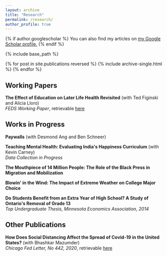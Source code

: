 ```yaml
---
layout: archive
title: "Research"
permalink: /research/
author_profile: true
---
```


{% if author.googlescholar %}
  You can also find my articles on <u><a href="{{author.googlescholar}}">my Google Scholar profile</a>.</u>
{% endif %}

{% include base_path %}

{% for post in site.publications reversed %}
  {% include archive-single.html %}
{% endfor %}

## Working Papers
**The Effect of Education on Later Life Health Revisited** (with Ted Figinski and Alicia Lloro)  
*FEDS Working Paper*, retrievable <a href="https://www.federalreserve.gov/econres/feds/revisiting-the-effect-of-education-on-later-life-health.htm">here</a>

## Works in Progress
**Paywalls** (with Desmond Ang and Ben Schneer)

**Teaching Mental Health: Evaluating India's Happiness Curriculum** (with Kevin Carney)  
*Data Collection in Progress*

**The Mouthpiece of 14 Million People: The Role of the Black Press in Migration and Mobilization**

**Blowin' in the Wind: The Impact of Extreme Weather on College Major Choice**

**Do Students Benefit from an Extra Year of High School? A Study of Ontario's Removal of Grade 13**  
*Top Undergraduate Thesis, Minnesota Economics Association, 2014*

## Other Publications
**How Does Social Distancing Affect the Spread of Covid-19 in the United States?** (with Bhashkar Mazumder)  
*Chicago Fed Letter, No 442, 2020*, retrievable <a href="https://www.chicagofed.org/publications/chicago-fed-letter/2020/442">here</a>